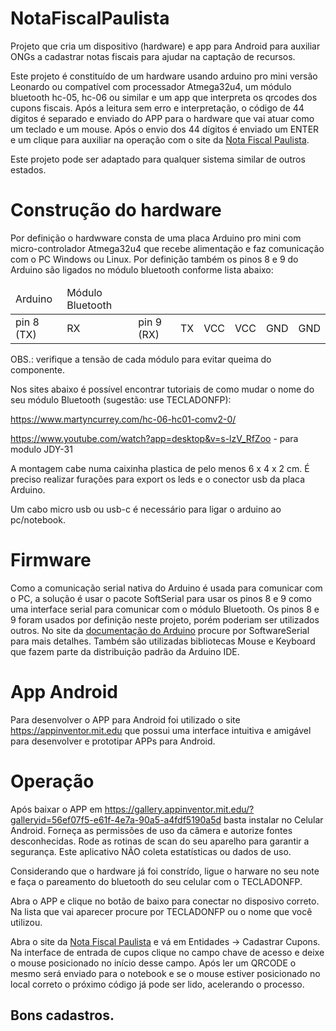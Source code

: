 # NotaFiscalPaulista
Projeto que cria um dispositivo (hardware) e app para Android para auxiliar ONGs a cadastrar notas fiscais para ajudar na captação de recursos.

Este projeto é constituído de um hardware usando arduino pro mini versão Leonardo ou compatível com processador Atmega32u4, um módulo bluetooth hc-05, hc-06 ou similar e um app que interpreta os qrcodes dos cupons fiscais. Após a leitura sem erro e interpretação, o código de 44 digitos é separado e enviado do APP para o hardware que vai atuar como um teclado e um mouse. Após o envio dos 44 dígitos é enviado um ENTER e um clique para auxiliar na operação com o site da [Nota Fiscal Paulista](https://www.nfp.fazenda.sp.gov.br/Inicio.aspx).

Este projeto pode ser adaptado para qualquer sistema similar de outros estados.

# Construção do hardware
Por definição o hardwware consta de uma placa Arduino pro mini com micro-controlador Atmega32u4 que recebe alimentação e faz comunicação com o PC Windows ou Linux. Por definição também os pinos 8 e 9 do Arduino são ligados no módulo bluetooth conforme lista abaixo:

<table>
  <thead>
    <td>Arduino</td><td>Módulo Bluetooth</td>
  </thead>
  <tbody>
    <tr>
      <td>pin 8 (TX)</td><td>RX</td>
      <td>pin 9 (RX)</td><td>TX</td>
      <td>VCC</td><td>VCC</td>
      <td>GND</td><td>GND</td>
    </tr>
  </tbody>
</table>

OBS.: verifique a tensão de cada módulo para evitar queima do componente.

Nos sites abaixo é possível encontrar tutoriais de como mudar o nome do seu módulo Bluetooth (sugestão: use TECLADONFP):

https://www.martyncurrey.com/hc-06-hc01-comv2-0/

https://www.youtube.com/watch?app=desktop&v=s-lzV_RfZoo - para modulo JDY-31

A montagem cabe numa caixinha plastica de pelo menos 6 x 4 x 2 cm. É preciso realizar furações para export os leds e o conector usb da placa Arduino.

Um cabo micro usb ou usb-c é necessário para ligar o arduino ao pc/notebook.

# Firmware
Como a comunicação serial nativa do Arduino é usada para comunicar com o PC, a solução é usar o pacote SoftSerial para usar os pinos 8 e 9 como uma interface serial para comunicar  com o módulo Bluetooth. Os pinos 8 e 9 foram usados por definição neste projeto, porém poderiam ser utilizados outros. No site da [documentação do Arduino](https://docs.arduino.cc/libraries/) procure por SoftwareSerial para mais detalhes. Também são utilizadas bibliotecas Mouse e Keyboard que fazem parte da distribuição padrão da Arduino IDE.

# App Android
Para desenvolver o APP para Android foi utilizado o site https://appinventor.mit.edu que possui uma interface intuitiva e amigável para desenvolver e prototipar APPs para Android.

# Operação
Após baixar o APP em https://gallery.appinventor.mit.edu/?galleryid=56ef07f5-e61f-4e7a-90a5-a4fdf5190a5d basta instalar no Celular Android. Forneça as permissões de uso da câmera e autorize fontes desconhecidas. Rode as rotinas de scan do seu aparelho para garantir a segurança. Este aplicativo NÃO coleta estatísticas ou dados de uso.

Considerando que o hardware já foi constrído, ligue o harware no seu note e faça o pareamento do bluetooth do seu celular com o TECLADONFP.

Abra o APP e clique no botão de baixo para conectar no disposivo correto. Na lista que vai aparecer procure por TECLADONFP ou o nome que você utilizou.

Abra o site da [Nota Fiscal Paulista](https://www.nfp.fazenda.sp.gov.br/Inicio.aspx) e vá em Entidades -> Cadastrar Cupons. Na interface de entrada de cupos clique no campo chave de acesso e deixe o mouse posicionado no início desse campo. Após ler um QRCODE o mesmo será enviado para o notebook e se o mouse estiver posicionado no local correto o próximo código já pode ser lido, acelerando o processo.

## Bons cadastros.
